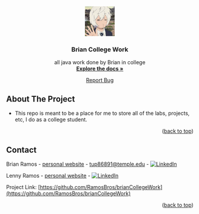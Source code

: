 <!-- Improved compatibility of back to top link: See: https://github.com/othneildrew/Best-README-Template/pull/73 -->
<a name="readme-top"></a>
<!--
*** Thanks for checking out the Best-README-Template. If you have a suggestion
*** that would make this better, please fork the repo and create a pull request
*** or simply open an issue with the tag "enhancement".
*** Don't forget to give the project a star!
*** Thanks again! Now go create something AMAZING! :D
-->



<!-- PROJECT SHIELDS -->
<!--
*** I'm using markdown "reference style" links for readability.
*** Reference links are enclosed in brackets [ ] instead of parentheses ( ).
*** See the bottom of this document for the declaration of the reference variables
*** for contributors-url, forks-url, etc. This is an optional, concise syntax you may use.
*** https://www.markdownguide.org/basic-syntax/#reference-style-links
-->

<!-- PROJECT LOGO -->
<br />
<div align="center">
  <a href="https://github.com/RamosBros/brianCollegeWork">
    <img src="resources/images/kuga.jpg" alt="Logo" width="80" height="80">
  </a>

<h3 align="center">Brian College Work</h3>

  <p align="center">
    
all java work done by Brian in college
<br />
<a href="https://github.com/RamosBros/brianCollegeWork"><strong>Explore the docs »</strong></a>
<br />
<!-- <a href="https://github.com/RamosBros/brianCollegeWork">View Demo</a> -->
<a href="https://github.com/RamosBros/brianCollegeWork/issues">Report Bug</a>
<!-- <a href="https://github.com/RamosBros/brianCollegeWork/issues">Request Feature</a> -->
  </p>
</div>



<!-- TABLE OF CONTENTS
<details>
  <summary>Table of Contents</summary>
  <ol>
    <li>
      <a href="#about-the-project">About The Project</a>
      <ul>
        <li><a href="#built-with">Built With</a></li>
      </ul>
    </li>
    <li>
      <a href="#getting-started">Getting Started</a>
      <ul>
        <li><a href="#prerequisites">Prerequisites</a></li>
        <li><a href="#installation">Installation</a></li>
      </ul>
    </li>
    <li><a href="#usage">Usage</a></li>
    <li><a href="#roadmap">Roadmap</a></li>
    <li><a href="#contributing">Contributing</a></li>
    <li><a href="#license">License</a></li>
    <li><a href="#contact">Contact</a></li>
    <li><a href="#acknowledgments">Acknowledgments</a></li>
  </ol>
</details> -->



<!-- ABOUT THE PROJECT -->

## About The Project

- This repo is meant to be a place for me to store all of the labs, projects, etc, I do as a college student.
<p align="right">(<a href="#readme-top">back to top</a>)</p>

<!-- ### Built With

* [![Next][Next.js]][Next-url]
* [![React][React.js]][React-url]
* [![Vue][Vue.js]][Vue-url]
* [![Angular][Angular.io]][Angular-url]
* [![Svelte][Svelte.dev]][Svelte-url]
* [![Laravel][Laravel.com]][Laravel-url]
* [![Bootstrap][Bootstrap.com]][Bootstrap-url]
* [![JQuery][JQuery.com]][JQuery-url] -->




<!-- ROADMAP -->
<!-- 
## Roadmap

- [ ] Feature 1
- [ ] Feature 2
- [ ] Feature 3
    - [ ] Nested Feature -->




<!-- LICENSE -->

<!-- ## License

Distributed under the MIT License. See `LICENSE.txt` for more information.

<p align="right">(<a href="#readme-top">back to top</a>)</p>
 -->


<!-- CONTACT -->

## Contact

Brian Ramos - [personal website](BrianEBranch.github.io) - tup86891@temple.edu - [![LinkedIn][linkedin-shield]](https://www.linkedin.com/in/brianramos1/)

Lenny Ramos - [personal website](https://lennyramos.com/Home) - [![LinkedIn][linkedin-shield]](https://www.linkedin.com/in/lennyramos/)

Project Link: [https://github.com/RamosBros/brianCollegeWork](https://github.com/RamosBros/brianCollegeWork)

<p align="right">(<a href="#readme-top">back to top</a>)</p>



<!-- ACKNOWLEDGMENTS -->

<!-- ## Acknowledgments

* []()
* []()
* []()

<p align="right">(<a href="#readme-top">back to top</a>)</p> -->



<!-- MARKDOWN LINKS & IMAGES -->
<!-- https://www.markdownguide.org/basic-syntax/#reference-style-links -->

[contributors-shield]: https://img.shields.io/github/contributors/RamosBros/brianCollegeWork.svg?style=for-the-badge

[contributors-url]: https://github.com/RamosBros/brianCollegeWork/graphs/contributors

[forks-shield]: https://img.shields.io/github/forks/RamosBros/brianCollegeWork.svg?style=for-the-badge

[forks-url]: https://github.com/RamosBros/brianCollegeWork/network/members

[stars-shield]: https://img.shields.io/github/stars/RamosBros/brianCollegeWork.svg?style=for-the-badge

[stars-url]: https://github.com/RamosBros/brianCollegeWork/stargazers

[issues-shield]: https://img.shields.io/github/issues/RamosBros/brianCollegeWork.svg?style=for-the-badge

[issues-url]: https://github.com/RamosBros/brianCollegeWork/issues

[license-shield]: https://img.shields.io/github/license/RamosBros/brianCollegeWork.svg?style=for-the-badge

[license-url]: https://github.com/RamosBros/brianCollegeWork/blob/master/LICENSE.txt

[linkedin-shield]: https://img.shields.io/badge/-LinkedIn-black.svg?style=for-the-badge&logo=linkedin&colorB=555

[linkedin-url]: https://linkedin.com/in/linkedin_username

[product-screenshot]: images/screenshot.png

[Next.js]: https://img.shields.io/badge/next.js-000000?style=for-the-badge&logo=nextdotjs&logoColor=white


[Java-url]: https://www.java.com/en/

[Next-url]: https://nextjs.org/

[React.js]: https://img.shields.io/badge/React-20232A?style=for-the-badge&logo=react&logoColor=61DAFB

[React-url]: https://reactjs.org/

[Vue.js]: https://img.shields.io/badge/Vue.js-35495E?style=for-the-badge&logo=vuedotjs&logoColor=4FC08D

[Vue-url]: https://vuejs.org/

[Angular.io]: https://img.shields.io/badge/Angular-DD0031?style=for-the-badge&logo=angular&logoColor=white

[Angular-url]: https://angular.io/

[Svelte.dev]: https://img.shields.io/badge/Svelte-4A4A55?style=for-the-badge&logo=svelte&logoColor=FF3E00

[Svelte-url]: https://svelte.dev/

[Laravel.com]: https://img.shields.io/badge/Laravel-FF2D20?style=for-the-badge&logo=laravel&logoColor=white

[Laravel-url]: https://laravel.com

[Bootstrap.com]: https://img.shields.io/badge/Bootstrap-563D7C?style=for-the-badge&logo=bootstrap&logoColor=white

[Bootstrap-url]: https://getbootstrap.com

[JQuery.com]: https://img.shields.io/badge/jQuery-0769AD?style=for-the-badge&logo=jquery&logoColor=white

[JQuery-url]: https://jquery.com 

